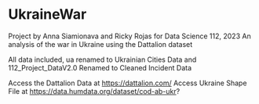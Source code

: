 # UkraineWar
Project by Anna Siamionava and Ricky Rojas for Data Science 112, 2023
An analysis of the war in Ukraine using the Dattalion dataset

All data included, ua renamed to Ukrainian Cities Data and 112_Project_DataV2.0 Renamed to Cleaned Incident Data

Access the Dattalion Data at https://dattalion.com/
Access Ukraine Shape File at https://data.humdata.org/dataset/cod-ab-ukr?
